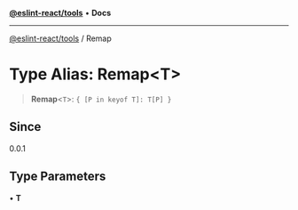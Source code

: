 [**@eslint-react/tools**](../README.md) • **Docs**

***

[@eslint-react/tools](../README.md) / Remap

# Type Alias: Remap\<T\>

> **Remap**\<`T`\>: `{ [P in keyof T]: T[P] }`

## Since

0.0.1

## Type Parameters

• **T**
